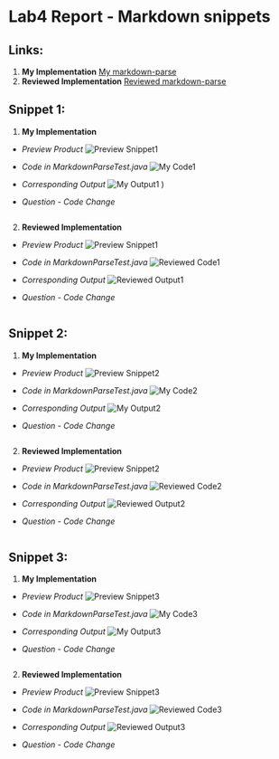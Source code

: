 # Lab4 Report - Markdown snippets
## Links:
1. **My Implementation**
[My markdown-parse](https://github.com/mramada22/markdown-parse)
2. **Reviewed Implementation**
[Reviewed markdown-parse](https://github.com/PiaoX/markdown-parse)

## Snippet 1:
1. **My Implementation**

* *Preview Product*
![Preview Snippet1](https://user-images.githubusercontent.com/97651152/155829411-59b41fc1-1a02-4576-a5be-db628ad3118b.png)

* *Code in MarkdownParseTest.java*
![My Code1](https://user-images.githubusercontent.com/97651152/155829596-3506d113-227e-423a-8e57-e3b657c2baeb.png)

* *Corresponding Output*
![My Output1](https://user-images.githubusercontent.com/97651152/155829623-966a0dce-f317-43a0-a5ed-0ec88e39a6c1.png)
)

* *Question - Code Change*

```

```

2. **Reviewed Implementation**

* *Preview Product*
![Preview Snippet1](https://user-images.githubusercontent.com/97651152/155829411-59b41fc1-1a02-4576-a5be-db628ad3118b.png)
* *Code in MarkdownParseTest.java*
![Reviewed Code1](https://user-images.githubusercontent.com/97651152/155829875-51f96a3e-0e35-4bc5-8f32-29480e7423a5.png)

* *Corresponding Output*
![Reviewed Output1](https://user-images.githubusercontent.com/97651152/155829638-ccc30335-af06-4c9b-b2a5-d0b50aaf22d0.png)

* *Question - Code Change*

```

```


## Snippet 2:
1. **My Implementation**

* *Preview Product*
![Preview Snippet2](https://user-images.githubusercontent.com/97651152/155829426-70d4c450-8ad4-4af5-b9bb-74b98662bc45.png)
* *Code in MarkdownParseTest.java*
![My Code2](https://user-images.githubusercontent.com/97651152/155829842-981b52d3-8cb9-44ae-899a-b3808539f9e3.png)
* *Corresponding Output*
![My Output2](https://user-images.githubusercontent.com/97651152/155829654-0b6fd3d3-2586-4238-8bb6-024c5a375d40.png)

* *Question - Code Change*

```

```

2. **Reviewed Implementation**

* *Preview Product*
![Preview Snippet2](https://user-images.githubusercontent.com/97651152/155829426-70d4c450-8ad4-4af5-b9bb-74b98662bc45.png)
* *Code in MarkdownParseTest.java*
![Reviewed Code2](https://user-images.githubusercontent.com/97651152/155829883-9ff3f2a6-d122-429a-a4c0-344d78482957.png)

* *Corresponding Output*
![Reviewed Output2](https://user-images.githubusercontent.com/97651152/155829692-d26d8fd6-e1b4-419f-9d8f-9d1bf9b130f7.png)

* *Question - Code Change*

```

```

## Snippet 3:
1. **My Implementation**

* *Preview Product*
![Preview Snippet3](https://user-images.githubusercontent.com/97651152/155829448-cf883328-4cff-4349-93c6-51264e76f77b.png)

* *Code in MarkdownParseTest.java*
![My Code3](https://user-images.githubusercontent.com/97651152/155829864-28c2361a-5a53-4e31-bfd5-b894d1bd63b2.png)

* *Corresponding Output*
![My Output3](https://user-images.githubusercontent.com/97651152/155829669-d7c348a6-8b24-4315-be87-5fac0562f226.png)

* *Question - Code Change*

```

```

2. **Reviewed Implementation**

* *Preview Product*
![Preview Snippet3](https://user-images.githubusercontent.com/97651152/155829448-cf883328-4cff-4349-93c6-51264e76f77b.png)

* *Code in MarkdownParseTest.java*
![Reviewed Code3](https://user-images.githubusercontent.com/97651152/155829887-ec2896a9-63bb-4aec-82d5-6ecab2649dfc.png)

* *Corresponding Output*
![Reviewed Output3](https://user-images.githubusercontent.com/97651152/155829676-367a59e3-c6e1-4f37-aac5-ce70ec7e50d8.png)

* *Question - Code Change*

```

```
